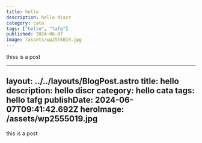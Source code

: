 ```yaml
---
title: hello
description: hello discr
category: cata
tags: ["hello", "tafg"]
published: 2024-06-07
image: /assets/wp2555019.jpg
---
```

thiss is a post


---
layout: ../../layouts/BlogPost.astro
title: hello
description: hello discr
category: hello cata
tags: hello tafg
publishDate: 2024-06-07T09:41:42.692Z
heroImage: /assets/wp2555019.jpg
---
t﻿his is a post